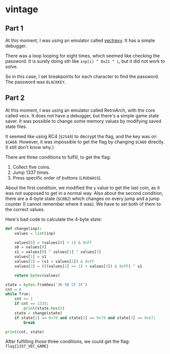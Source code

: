 # vintage

## Part 1

At this moment, I was using an emulator called [vectrexy](https://github.com/amaiorano/vectrexy). It has a simple debugger.

There was a loop looping for eight times, which seemed like checking the password.
It is surely doing sth like `inp[i] ^ 0x21 ^ i`, but it did not work to solve.

So in this case, I set breakpoints for each character to find the password.
The password was `BLACKKEY`.

## Part 2

At this moment, I was using an emulator called RetroArch, with the core called vecx.
It does not have a debugger, but there's a simple game state saver.
It was possible to change some memory values by modifying saved state files.

It seemed like using RC4 (`$2549`) to decrypt the flag, and the key was on `$CA60`.
However, it was impossible to get the flag by changing `$CA60` directly. (I still don't know why.)

There are three conditions to fulfill, to get the flag:
1. Collect five coins.
2. Jump 1337 times.
3. Press specific order of buttons (`LRUDAASS`).

About the first condition, we modified the `y` value to get the last coin, as it was not supposed to get in a normal way.
Also about the second condition, there are a 4-byte state (`$C8B2`) which changes on every jump
and a jump counter (I cannot remember where it was). We have to set both of them to the correct values.

Here's bad code to calculate the 4-byte state:
```python
def change(inp):
    values = list(inp)

    values[0] = (values[0] + 1) & 0xFF
    s0 = values[0]
    s1 = values[0] ^ values[1] ^ values[3]
    values[1] = s1
    values[2] = (s1 + values[2]) & 0xFF
    values[3] = (((values[2] >> 1) + values[3]) & 0xFF) ^ s1

    return bytes(values)

state = bytes.fromhex('36 58 CF 1F')
cnt = 0
while True:
    cnt += 1
    if cnt == 1335:
        print(state.hex())
    state = change(state)
    if state[1] == 0x70 and state[2] == 0x78 and state[3] == 0xb7:
        break

print(cnt, state)
```

After fulfilling those three conditions, we could get the flag: `flag{1337_VEC_GAME}`
